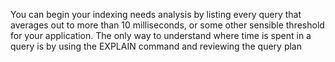 
You can begin your indexing needs analysis by listing every query that averages out to more than 10 milliseconds, or some other sensible threshold for your application. The only way to understand where time is spent in a query is by using the EXPLAIN command and reviewing the query plan
